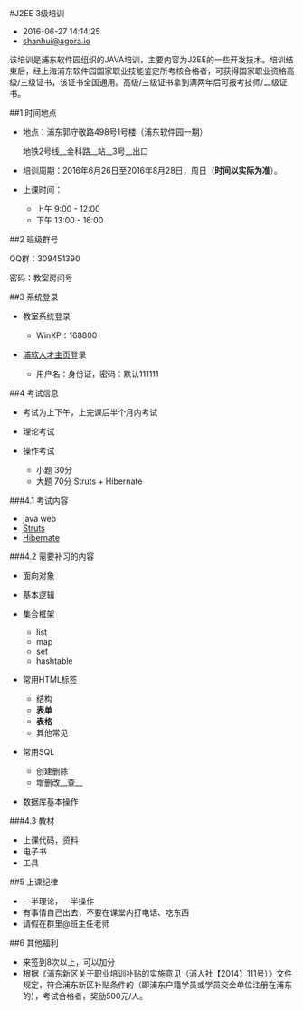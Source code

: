 #J2EE 3级培训

* 2016-06-27 14:14:25
* <shanhui@agora.io>

该培训是浦东软件园组织的JAVA培训，主要内容为J2EE的一些开发技术。培训结束后，经上海浦东软件园国家职业技能鉴定所考核合格者，可获得国家职业资格高级/三级证书，该证书全国通用。高级/三级证书拿到满两年后可报考技师/二级证书。

##1 时间地点

* 地点：浦东郭守敬路498号1号楼（浦东软件园一期）

    地铁2号线__金科路__站__3号__出口
    
* 培训周期：2016年6月26日至2016年8月28日，周日（__时间以实际为准__）。
    
* 上课时间：

    * 上午 9:00 - 12:00
    * 下午 13:00 - 16:00
    
##2 班级群号

QQ群：309451390

密码：教室房间号

##3 系统登录

* 教室系统登录

    * WinXP：168800

* [浦软人才主页](http://www.spsppx.com.cn)登录
    
    * 用户名：身份证，密码：默认111111

##4 考试信息

* 考试为上下午，上完课后半个月内考试
* 理论考试
* 操作考试

    * 小题 30分
    * 大题 70分 Struts + Hibernate

###4.1 考试内容

* java web
* [Struts](https://struts.apache.org/index.html)
* [Hibernate](http://hibernate.org/)

###4.2 需要补习的内容

* 面向对象
* 基本逻辑
* 集合框架

    * list
    * map
    * set
    * hashtable

* 常用HTML标签

    * 结构
    * __表单__
    * __表格__
    * 其他常见

* 常用SQL

    * 创建删除
    * 增删改__查__

* 数据库基本操作

###4.3 教材

* 上课代码，资料
* 电子书
* 工具

##5 上课纪律

* 一半理论，一半操作
* 有事情自己出去，不要在课堂内打电话、吃东西
* 请假在群里@班主任老师

##6 其他福利

* 来签到8次以上，可以加分
* 根据《浦东新区关于职业培训补贴的实施意见（浦人社【2014】111号）》文件规定，符合浦东新区补贴条件的（即浦东户籍学员或学员交金单位注册在浦东的），考试合格者，奖励500元/人。



